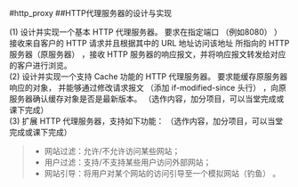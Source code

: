#http_proxy	
##HTTP代理服务器的设计与实现 


(1) 设计并实现一个基本 HTTP 代理服务器。 要求在指定端口 （例如8080） ） 接收来自客户的 HTTP 请求并且根据其中的 URL 地址访问该地址
所指向的 HTTP 服务器（原服务器） ，接收 HTTP 服务器的响应报文，并将响应报文转发给对应的客户进行浏览。<br>
(2) 设计并实现一个支持 Cache 功能的 HTTP 代理服务器。 要求能缓存原服务器响应的对象， 并能够通过修改请求报文 （添加 if-modified-since
头行） ，向原服务器确认缓存对象是否是最新版本。 （选作内容，加分项目，可以当堂完成或课下完成）<br>
(3) 扩展 HTTP 代理服务器，支持如下功能： （选作内容，加分项目，可以当堂完成或课下完成）<br>
>*  网站过滤：允许/不允许访问某些网站；<br>
>*  用户过滤：支持/不支持某些用户访问外部网站；<br>
>*  网站引导：将用户对某个网站的访问引导至一个模拟网站（钓鱼） 。<br>
